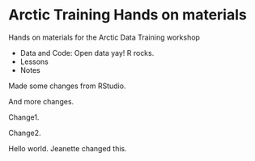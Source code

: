 # Arctic Training Hands on materials

Hands on materials for the Arctic Data Training workshop

* Data and Code: Open data yay! R rocks.
* Lessons
* Notes

Made some changes from RStudio.

And more changes.

Change1.

Change2.

Hello world. Jeanette changed this.
